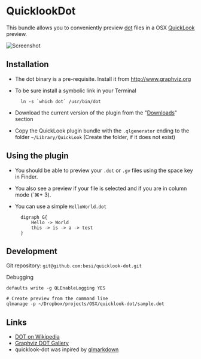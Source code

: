 QuicklookDot
============

This bundle allows you to conveniently preview [dot] files in a OSX [QuickLook] preview.

![Screenshot]

Installation
------------

- The dot binary is a pre-requisite. Install it from <http://www.graphviz.org>
- To be sure install a symbolic link in your Terminal

		ln -s `which dot` /usr/bin/dot

- Download the current version of the plugin from the "[Downloads]" section
- Copy the QuickLook plugin bundle with the `.qlgenerator` ending to the folder `~/Library/QuickLook` (Create the folder, if it does not exist)


Using the plugin
----------------

- You should be able to preview your `.dot` or `.gv` files using the space key in Finder.
- You also see a preview if your file is selected and if you are in column mode (`⌘+ 3).
- You can use a simple `HelloWorld.dot`

		digraph G{
			Hello -> World
			this -> is -> a -> test
		}


Development
-----------

Git repository: `git@github.com:besi/quicklook-dot.git`
         
Debugging

	defaults write -g QLEnableLogging YES
	
	# Create preview from the command line
	qlmanage -p ~/Dropbox/projects/OSX/quicklook-dot/sample.dot


Links
-----

- [DOT on Wikipedia][dot]
- [Graphviz DOT Gallery][graphvizgallery]
- quicklook-dot was inpired by [qlmarkdown]

[dot]: http://en.wikipedia.org/wiki/DOT_language     
[quicklook]: http://www.apple.com/macosx/what-is-macosx/quick-look.html      
[downloads]: https://github.com/besi/quicklook-dot/downloads
[screenshot]: https://raw.github.com/besi/quicklook-dot/master/screenshot.png
[qlmarkdown]: https://github.com/toland/qlmarkdown
[graphvizgallery]: http://graphviz.org/Gallery.php